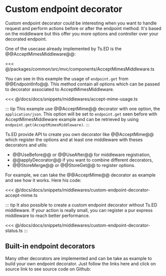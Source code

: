 # Custom endpoint decorator

Custom endpoint decorator could be interesting when you want to handle request and perform actions before or after the endpoint method.
It's based on the middleware but this offer you more options and controller over your decorated endpoint.

One of the usecase already implemented by Ts.ED is the @@AcceptMimesMiddleware@@:

<<< @/packages/common/src/mvc/components/AcceptMimesMiddleware.ts

You can see in this example the usage of `endpoint.get` from @@EndpointInfo@@. This method contain all options
which can be passed to decorator associated to AcceptMimesMiddleware.

<<< @/docs/docs/snippets/middlewares/accept-mime-usage.ts

::: tip
This example use @@AcceptMime@@ decorator with one option, the `application/json`. 
This option will be set to `endpoint.get` seen before with AcceptMimesMiddleware example and can be retrieved by using 
`endpoint.get(AcceptMimesMiddleware)`.
:::

Ts.ED provide API to create you own decorator like @@AcceptMime@@ which register the options and at least one middleware
with theses decorators and utils:

- @@UseBefore@@ or @@UseAfter@@ for middleware registration,
- @@applyDecorator@@ if you want to combine different decorators,
- @@StoreMerge@@ or @@StoreGet@@ to register options.

For example, we can take the @@AcceptMime@@ decorator as example and see how it works. Here his code:

<<< @/docs/docs/snippets/middlewares/custom-endpoint-decorator-accept-mime.ts

::: tip
It also possible to create a custom endpoint decorator without Ts.ED middleware. If your action is really small,
you can register a pur express middleware to reach better performance.

<<< @/docs/docs/snippets/middlewares/custom-endpoint-decorator-status.ts
:::

## Built-in endpoint decorators

Many other decorators are implemented and can be take as example to build your own endpoint decorator. Just follow the links here and click on source link to see source code on Github:

<ApiList query="status.indexOf('endpoint') > -1 && status.indexOf('decorator') > -1" />
